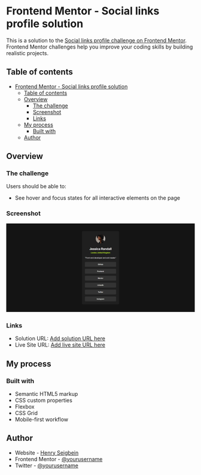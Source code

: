 # Frontend Mentor - Social links profile solution

This is a solution to the [Social links profile challenge on Frontend Mentor](https://www.frontendmentor.io/challenges/social-links-profile-UG32l9m6dQ). Frontend Mentor challenges help you improve your coding skills by building realistic projects. 

## Table of contents

- [Frontend Mentor - Social links profile solution](#frontend-mentor---social-links-profile-solution)
  - [Table of contents](#table-of-contents)
  - [Overview](#overview)
    - [The challenge](#the-challenge)
    - [Screenshot](#screenshot)
    - [Links](#links)
  - [My process](#my-process)
    - [Built with](#built-with)
  - [Author](#author)

## Overview

### The challenge

Users should be able to:

- See hover and focus states for all interactive elements on the page

### Screenshot

![](./Screenshots/Social%20links%20profile%20-%20[social-mlinks.netlify.app].png)


### Links

- Solution URL: [Add solution URL here](https://www.frontendmentor.io/solutions/social-media-links-solution-OEjquQAuWS)
- Live Site URL: [Add live site URL here](https://social-mlinks.netlify.app)

## My process

### Built with

- Semantic HTML5 markup
- CSS custom properties
- Flexbox
- CSS Grid
- Mobile-first workflow

## Author

- Website - [Henry Seigbein](https://henryjs.netlify.app)
- Frontend Mentor - [@yourusername](https://www.frontendmentor.io/profile/hensco95)
- Twitter - [@yourusername](https://www.twitter.com/ekiye_s)

